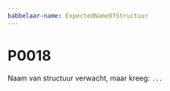 ```yaml
---
babbelaar-name: ExpectedNameOfStructuur
---
```

# P0018
Naam van structuur verwacht, maar kreeg: `...`
